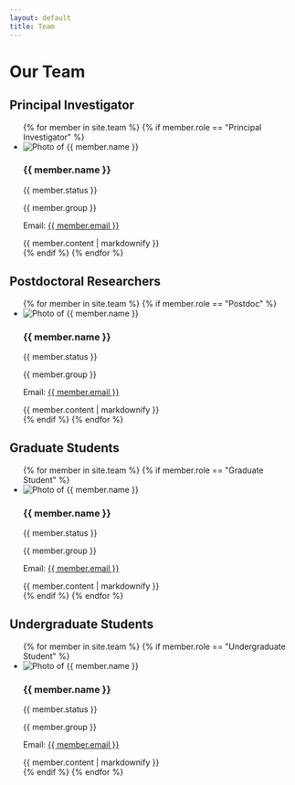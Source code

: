 ```yaml
---
layout: default
title: Team
---
```


# Our Team

## Principal Investigator

<ul class="team-list">
  {% for member in site.team %}
    {% if member.role == "Principal Investigator" %}
    <li class="team-card">
      <img src="{{ member.image }}" alt="Photo of {{ member.name }}">
      <h3>{{ member.name }}</h3>
      <p>{{ member.status }}</p>
      <p>{{ member.group }}</p>
      <p>Email: <a href="mailto:{{ member.email }}">{{ member.email }}</a></p>
      {{ member.content | markdownify }}
    </li>
    {% endif %}
  {% endfor %}
</ul>

## Postdoctoral Researchers

<ul class="team-list">
  {% for member in site.team %}
    {% if member.role == "Postdoc" %}
    <li class="team-card">
      <img src="{{ member.image }}" alt="Photo of {{ member.name }}">
      <h3>{{ member.name }}</h3>
      <p>{{ member.status }}</p>
      <p>{{ member.group }}</p>
      <p>Email: <a href="mailto:{{ member.email }}">{{ member.email }}</a></p>
      {{ member.content | markdownify }}
    </li>
    {% endif %}
  {% endfor %}
</ul>

## Graduate Students

<ul class="team-list">
  {% for member in site.team %}
    {% if member.role == "Graduate Student" %}
    <li class="team-card">
      <img src="{{ member.image }}" alt="Photo of {{ member.name }}">
      <h3>{{ member.name }}</h3>
      <p>{{ member.status }}</p>
      <p>{{ member.group }}</p>
      <p>Email: <a href="mailto:{{ member.email }}">{{ member.email }}</a></p>
      {{ member.content | markdownify }}
    </li>
    {% endif %}
  {% endfor %}
</ul>

## Undergraduate Students

<ul class="team-list">
  {% for member in site.team %}
    {% if member.role == "Undergraduate Student" %}
    <li class="team-card">
      <img src="{{ member.image }}" alt="Photo of {{ member.name }}">
      <h3>{{ member.name }}</h3>
      <p>{{ member.status }}</p>
      <p>{{ member.group }}</p>
      <p>Email: <a href="mailto:{{ member.email }}">{{ member.email }}</a></p>
      {{ member.content | markdownify }}
    </li>
    {% endif %}
  {% endfor %}
</ul>

